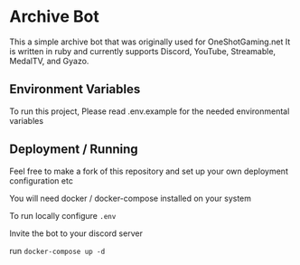 
# Archive Bot

This a simple archive bot that was originally used for OneShotGaming.net 
It is written in ruby and currently supports Discord, YouTube, Streamable, MedalTV, and Gyazo.




## Environment Variables

To run this project, Please read .env.example for the needed environmental variables




## Deployment / Running

Feel free to make a fork of this repository and set up your own deployment configuration etc

You will need docker / docker-compose installed on your system

To run locally configure `.env` 

Invite the bot to your discord server

run `docker-compose up -d`




